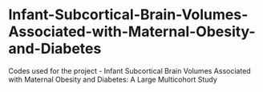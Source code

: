 # Infant-Subcortical-Brain-Volumes-Associated-with-Maternal-Obesity-and-Diabetes
Codes used for the project - Infant Subcortical Brain Volumes Associated with Maternal Obesity and Diabetes: A Large Multicohort Study
